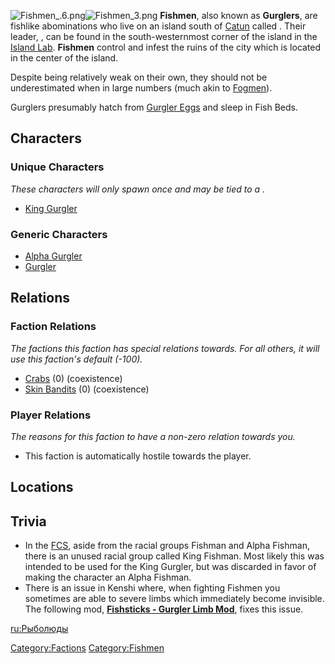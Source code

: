 ![](Fishmen_.6.png "Fishmen_.6.png")![](Fishmen_3.png "Fishmen_3.png")
**Fishmen**, also known as **Gurglers**, are fishlike abominations who
live on an island south of [Catun](Catun.md "wikilink") called [](Fishman_Island.md). Their leader, [](King_Gurgler.md), can be found in the south-westernmost
corner of the island in the [Island Lab](Island_Lab.md "wikilink").
**Fishmen** control and infest the ruins of the city [](Fish_Isle.md) which is located in the center of the
island.

Despite being relatively weak on their own, they should not be
underestimated when in large numbers (much akin to
[Fogmen](02%20-%20Projects%20&%20Wikis/Kenshi/Kenshi%20Wiki/Kenshi%20Wiki%20Template/Fogmen.md "wikilink")).

Gurglers presumably hatch from [Gurgler Eggs](Gurgler_Egg.md "wikilink")
and sleep in Fish Beds.

## Characters

### Unique Characters

*These characters will only spawn once and may be tied to a [](World_States.md).*

- [King Gurgler](King_Gurgler.md "wikilink")

### Generic Characters

- [Alpha Gurgler](Alpha_Gurgler.md "wikilink")
- [Gurgler](Gurgler.md "wikilink")

## Relations

### Faction Relations

*The factions this faction has special relations towards. For all
others, it will use this faction's default (-100).*

- [Crabs](Crab.md "wikilink") (0) (coexistence)
- [Skin Bandits](Skin_Bandits.md "wikilink") (0) (coexistence)

### Player Relations

*The reasons for this faction to have a non-zero relation towards you.*

- This faction is automatically hostile towards the player.

## Locations

## Trivia

- In the [FCS](Forgotten_Construction_Set.md "wikilink"), aside from the
  racial groups Fishman and Alpha Fishman, there is an unused racial
  group called King Fishman. Most likely this was intended to be used
  for the King Gurgler, but was discarded in favor of making the
  character an Alpha Fishman.
- There is an issue in Kenshi where, when fighting Fishmen you sometimes
  are able to severe limbs which immediately become invisible. The
  following mod, **[Fishsticks - Gurgler Limb
  Mod](https://steamcommunity.com/sharedfiles/filedetails/?id=1752014748)**,
  fixes this issue.

[ru:Рыболюды](ru:Рыболюды "wikilink")

[Category:Factions](Category:Factions "wikilink")
[Category:Fishmen](Category:Fishmen "wikilink")